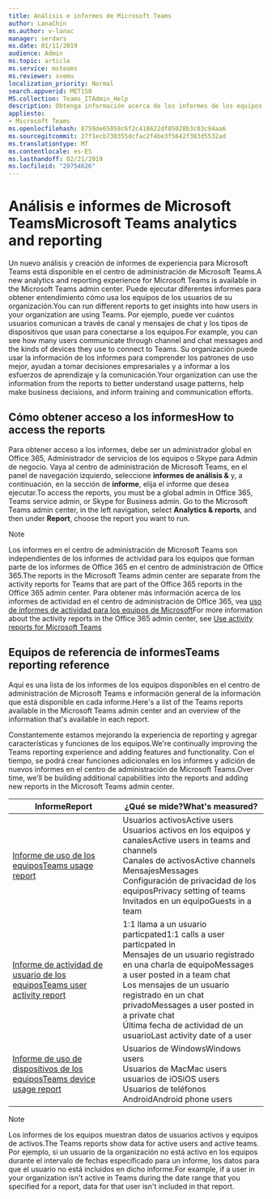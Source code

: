```yaml
---
title: Análisis e informes de Microsoft Teams
author: LanaChin
ms.author: v-lanac
manager: serdars
ms.date: 01/11/2019
audience: Admin
ms.topic: article
ms.service: msteams
ms.reviewer: svemu
localization_priority: Normal
search.appverid: MET150
MS.collection: Teams_ITAdmin_Help
description: Obtenga información acerca de los informes de los equipos que están disponibles en el centro de administración de Microsoft Teams.
appliesto:
- Microsoft Teams
ms.openlocfilehash: 8759de65058c6f2c418622df05028b3c03c94aa6
ms.sourcegitcommit: 27f1ecb730355dcfac2f4be3f5642f383d5532ad
ms.translationtype: MT
ms.contentlocale: es-ES
ms.lasthandoff: 02/21/2019
ms.locfileid: "29754626"
---
```

# <a name="microsoft-teams-analytics-and-reporting"></a><span data-ttu-id="38b05-103">Análisis e informes de Microsoft Teams</span><span class="sxs-lookup"><span data-stu-id="38b05-103">Microsoft Teams analytics and reporting</span></span>

<span data-ttu-id="38b05-104">Un nuevo análisis y creación de informes de experiencia para Microsoft Teams está disponible en el centro de administración de Microsoft Teams.</span><span class="sxs-lookup"><span data-stu-id="38b05-104">A new analytics and reporting experience for Microsoft Teams is available in the Microsoft Teams admin center.</span></span> <span data-ttu-id="38b05-105">Puede ejecutar diferentes informes para obtener entendimiento cómo usa los equipos de los usuarios de su organización.</span><span class="sxs-lookup"><span data-stu-id="38b05-105">You can run different reports to get insights into how users in your organization are using Teams.</span></span> <span data-ttu-id="38b05-106">Por ejemplo, puede ver cuántos usuarios comunican a través de canal y mensajes de chat y los tipos de dispositivos que usan para conectarse a los equipos.</span><span class="sxs-lookup"><span data-stu-id="38b05-106">For example, you can see how many users communicate through channel and chat messages and the kinds of devices they use to connect to Teams.</span></span> <span data-ttu-id="38b05-107">Su organización puede usar la información de los informes para comprender los patrones de uso mejor, ayudan a tomar decisiones empresariales y a informar a los esfuerzos de aprendizaje y la comunicación.</span><span class="sxs-lookup"><span data-stu-id="38b05-107">Your organization can use the information from the reports to better understand usage patterns, help make business decisions, and inform training and communication efforts.</span></span>

## <a name="how-to-access-the-reports"></a><span data-ttu-id="38b05-108">Cómo obtener acceso a los informes</span><span class="sxs-lookup"><span data-stu-id="38b05-108">How to access the reports</span></span>

<span data-ttu-id="38b05-109">Para obtener acceso a los informes, debe ser un administrador global en Office 365, Administrador de servicios de los equipos o Skype para Admin de negocio.  Vaya al centro de administración de Microsoft Teams, en el panel de navegación izquierdo, seleccione **informes de análisis &** y, a continuación, en la sección de **informe**, elija el informe que desea ejecutar.</span><span class="sxs-lookup"><span data-stu-id="38b05-109">To access the reports, you must be a global admin in Office 365, Teams service admin, or Skype for Business admin.  Go to the Microsoft Teams admin center, in the left navigation, select **Analytics & reports**, and then under **Report**, choose the report you want to run.</span></span>

> [!NOTE]
> <span data-ttu-id="38b05-110">Los informes en el centro de administración de Microsoft Teams son independientes de los informes de actividad para los equipos que forman parte de los informes de Office 365 en el centro de administración de Office 365.</span><span class="sxs-lookup"><span data-stu-id="38b05-110">The reports in the Microsoft Teams admin center are separate from the activity reports for Teams that are part of the Office 365 reports in the Office 365 admin center.</span></span> <span data-ttu-id="38b05-111">Para obtener más información acerca de los informes de actividad en el centro de administración de Office 365, vea [uso de informes de actividad para los equipos de Microsoft](../teams-activity-reports.md)</span><span class="sxs-lookup"><span data-stu-id="38b05-111">For more information about the activity reports in the Office 365 admin center, see [Use activity reports for Microsoft Teams](../teams-activity-reports.md)</span></span>

## <a name="teams-reporting-reference"></a><span data-ttu-id="38b05-112">Equipos de referencia de informes</span><span class="sxs-lookup"><span data-stu-id="38b05-112">Teams reporting reference</span></span>

<span data-ttu-id="38b05-113">Aquí es una lista de los informes de los equipos disponibles en el centro de administración de Microsoft Teams e información general de la información que está disponible en cada informe.</span><span class="sxs-lookup"><span data-stu-id="38b05-113">Here's a list of the Teams reports available in the Microsoft Teams admin center and an overview of the information that's available in each report.</span></span>

<span data-ttu-id="38b05-114">Constantemente estamos mejorando la experiencia de reporting y agregar características y funciones de los equipos.</span><span class="sxs-lookup"><span data-stu-id="38b05-114">We're continually improving the Teams reporting experience and adding features and functionality.</span></span> <span data-ttu-id="38b05-115">Con el tiempo, se podrá crear funciones adicionales en los informes y adición de nuevos informes en el centro de administración de Microsoft Teams.</span><span class="sxs-lookup"><span data-stu-id="38b05-115">Over time, we'll be building additional capabilities into the reports and adding new reports in the Microsoft Teams admin center.</span></span>

|<span data-ttu-id="38b05-116">Informe</span><span class="sxs-lookup"><span data-stu-id="38b05-116">Report</span></span>  |<span data-ttu-id="38b05-117">¿Qué se mide?</span><span class="sxs-lookup"><span data-stu-id="38b05-117">What's measured?</span></span> |
|---------|---------|
|[<span data-ttu-id="38b05-118">Informe de uso de los equipos</span><span class="sxs-lookup"><span data-stu-id="38b05-118">Teams usage report</span></span>](teams-usage-report.md)  |  <span data-ttu-id="38b05-119">Usuarios activos</span><span class="sxs-lookup"><span data-stu-id="38b05-119">Active users</span></span><br/><span data-ttu-id="38b05-120">Usuarios activos en los equipos y canales</span><span class="sxs-lookup"><span data-stu-id="38b05-120">Active users in teams and channels</span></span><br/><span data-ttu-id="38b05-121">Canales de activos</span><span class="sxs-lookup"><span data-stu-id="38b05-121">Active channels</span></span><br/><span data-ttu-id="38b05-122">Mensajes</span><span class="sxs-lookup"><span data-stu-id="38b05-122">Messages</span></span><br/><span data-ttu-id="38b05-123">Configuración de privacidad de los equipos</span><span class="sxs-lookup"><span data-stu-id="38b05-123">Privacy setting of  teams</span></span><br/><span data-ttu-id="38b05-124">Invitados en un equipo</span><span class="sxs-lookup"><span data-stu-id="38b05-124">Guests in a team</span></span>   |
|[<span data-ttu-id="38b05-125">Informe de actividad de usuario de los equipos</span><span class="sxs-lookup"><span data-stu-id="38b05-125">Teams user activity report</span></span>](user-activity-report.md)  |  <span data-ttu-id="38b05-126">1:1 llama a un usuario particpated</span><span class="sxs-lookup"><span data-stu-id="38b05-126">1:1 calls a user particpated in</span></span><br/><span data-ttu-id="38b05-127">Mensajes de un usuario registrado en una charla de equipo</span><span class="sxs-lookup"><span data-stu-id="38b05-127">Messages a user posted in a team chat</span></span><br/><span data-ttu-id="38b05-128">Los mensajes de un usuario registrado en un chat privado</span><span class="sxs-lookup"><span data-stu-id="38b05-128">Messages a user posted in a private chat</span></span><br/><span data-ttu-id="38b05-129">Última fecha de actividad de un usuario</span><span class="sxs-lookup"><span data-stu-id="38b05-129">Last activity date of a user</span></span>     |
|[<span data-ttu-id="38b05-130">Informe de uso de dispositivos de los equipos</span><span class="sxs-lookup"><span data-stu-id="38b05-130">Teams device usage report</span></span>](device-usage-report.md)   |  <span data-ttu-id="38b05-131">Usuarios de Windows</span><span class="sxs-lookup"><span data-stu-id="38b05-131">Windows users</span></span><br/><span data-ttu-id="38b05-132">Usuarios de Mac</span><span class="sxs-lookup"><span data-stu-id="38b05-132">Mac users</span></span><br/><span data-ttu-id="38b05-133">usuarios de iOS</span><span class="sxs-lookup"><span data-stu-id="38b05-133">iOS users</span></span><br/><span data-ttu-id="38b05-134">Usuarios de teléfonos Android</span><span class="sxs-lookup"><span data-stu-id="38b05-134">Android phone users</span></span>     |

> [!NOTE]
> <span data-ttu-id="38b05-135">Los informes de los equipos muestran datos de usuarios activos y equipos de activos.</span><span class="sxs-lookup"><span data-stu-id="38b05-135">The Teams reports show data for active users and active teams.</span></span> <span data-ttu-id="38b05-136">Por ejemplo, si un usuario de la organización no está activo en los equipos durante el intervalo de fechas especificado para un informe, los datos para que el usuario no está incluidos en dicho informe.</span><span class="sxs-lookup"><span data-stu-id="38b05-136">For example, if a user in your organization isn't active in Teams during the date range that you specified for a report, data for that user isn't included in that report.</span></span>
